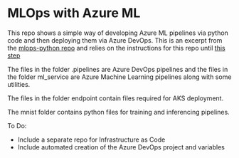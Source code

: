 # MLOps with Azure ML

This repo shows a simple way of developing Azure ML pipelines via python code and then deploying them via Azure DevOps. This is an excerpt from the [mlops-python repo](https://github.com/microsoft/MLOpsPython) and relies on the instructions for this repo until [this step](https://github.com/microsoft/MLOpsPython/blob/master/docs/getting_started.md#set-up-build-release-trigger-and-release-multi-stage-pipelines)

The files in the folder .pipelines are Azure DevOps pipelines and the files in the folder ml_service are Azure Machine Learning pipelines along with some utilities. 

The files in the folder endpoint contain files required for AKS deployment.

The mnist folder contains python files for training and inferencing pipelines. 

To Do:
* Include a separate repo for Infrastructure as Code
* Include automated creation of the Azure DevOps project and variables

